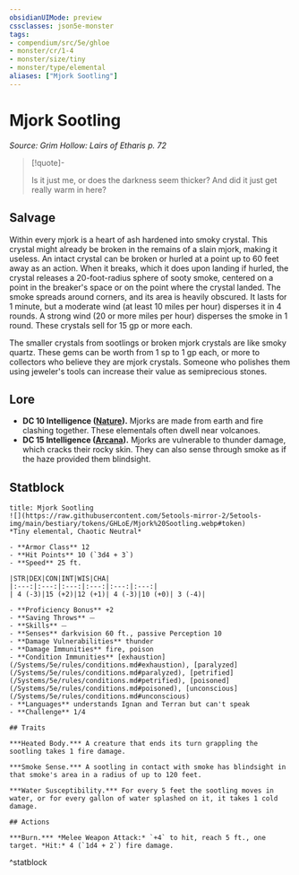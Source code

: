 ```yaml
---
obsidianUIMode: preview
cssclasses: json5e-monster
tags:
- compendium/src/5e/ghloe
- monster/cr/1-4
- monster/size/tiny
- monster/type/elemental
aliases: ["Mjork Sootling"]
---
```

# Mjork Sootling
*Source: Grim Hollow: Lairs of Etharis p. 72*  

> [!quote]-  
> 
> Is it just me, or does the darkness seem thicker? And did it just get really warm in here?

## Salvage

Within every mjork is a heart of ash hardened into smoky crystal. This crystal might already be broken in the remains of a slain mjork, making it useless. An intact crystal can be broken or hurled at a point up to 60 feet away as an action. When it breaks, which it does upon landing if hurled, the crystal releases a 20-foot-radius sphere of sooty smoke, centered on a point in the breaker's space or on the point where the crystal landed. The smoke spreads around corners, and its area is heavily obscured. It lasts for 1 minute, but a moderate wind (at least 10 miles per hour) disperses it in 4 rounds. A strong wind (20 or more miles per hour) disperses the smoke in 1 round. These crystals sell for 15 gp or more each.

The smaller crystals from sootlings or broken mjork crystals are like smoky quartz. These gems can be worth from 1 sp to 1 gp each, or more to collectors who believe they are mjork crystals. Someone who polishes them using jeweler's tools can increase their value as semiprecious stones.

## Lore

- **DC 10 Intelligence ([Nature](/Systems/5e/rules/skills.md#Nature)).** Mjorks are made from earth and fire clashing together. These elementals often dwell near volcanoes.  
- **DC 15 Intelligence ([Arcana](/Systems/5e/rules/skills.md#Arcana)).** Mjorks are vulnerable to thunder damage, which cracks their rocky skin. They can also sense through smoke as if the haze provided them blindsight.  

## Statblock

```ad-statblock
title: Mjork Sootling
![](https://raw.githubusercontent.com/5etools-mirror-2/5etools-img/main/bestiary/tokens/GHLoE/Mjork%20Sootling.webp#token)
*Tiny elemental, Chaotic Neutral*

- **Armor Class** 12
- **Hit Points** 10 (`3d4 + 3`)
- **Speed** 25 ft.

|STR|DEX|CON|INT|WIS|CHA|
|:---:|:---:|:---:|:---:|:---:|:---:|
| 4 (-3)|15 (+2)|12 (+1)| 4 (-3)|10 (+0)| 3 (-4)|

- **Proficiency Bonus** +2
- **Saving Throws** ⏤
- **Skills** ⏤
- **Senses** darkvision 60 ft., passive Perception 10
- **Damage Vulnerabilities** thunder
- **Damage Immunities** fire, poison
- **Condition Immunities** [exhaustion](/Systems/5e/rules/conditions.md#exhaustion), [paralyzed](/Systems/5e/rules/conditions.md#paralyzed), [petrified](/Systems/5e/rules/conditions.md#petrified), [poisoned](/Systems/5e/rules/conditions.md#poisoned), [unconscious](/Systems/5e/rules/conditions.md#unconscious)
- **Languages** understands Ignan and Terran but can't speak
- **Challenge** 1/4

## Traits

***Heated Body.*** A creature that ends its turn grappling the sootling takes 1 fire damage.

***Smoke Sense.*** A sootling in contact with smoke has blindsight in that smoke's area in a radius of up to 120 feet.

***Water Susceptibility.*** For every 5 feet the sootling moves in water, or for every gallon of water splashed on it, it takes 1 cold damage.

## Actions

***Burn.*** *Melee Weapon Attack:* `+4` to hit, reach 5 ft., one target. *Hit:* 4 (`1d4 + 2`) fire damage.
```
^statblock